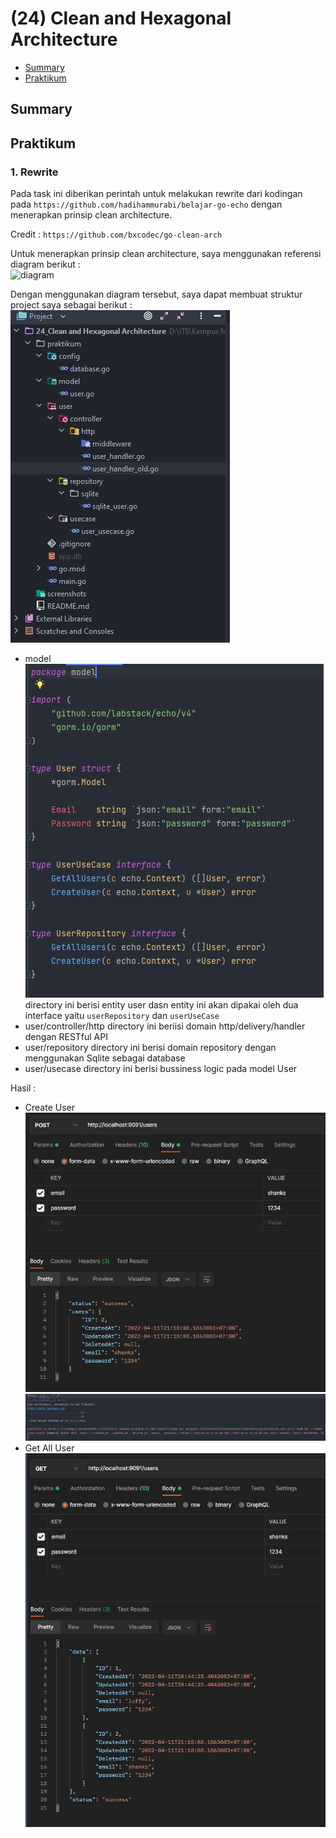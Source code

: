 # (24) Clean and Hexagonal Architecture

- [Summary](#Summary)
- [Praktikum](#Praktikum)

## Summary

## Praktikum
### 1. Rewrite
Pada task ini diberikan perintah untuk melakukan rewrite dari kodingan pada `https://github.com/hadihammurabi/belajar-go-echo` dengan menerapkan prinsip clean architecture.

Credit : `https://github.com/bxcodec/go-clean-arch`  

Untuk menerapkan prinsip clean architecture, saya menggunakan referensi diagram berikut :  
![diagram](https://raw.githubusercontent.com/bxcodec/go-clean-arch/master/clean-arch.png)  

Dengan menggunakan diagram tersebut, saya dapat membuat struktur project saya sebagai berikut :  
![structure](./screenshots/structure.jpg) 

- model
  ![code](./screenshots/user_model.jpg)   
  directory ini berisi entity user dasn entity ini akan dipakai oleh dua interface yaitu `userRepository` dan `userUseCase`
- user/controller/http
  directory ini beriisi domain http/delivery/handler dengan RESTful API
- user/repository
  directory ini berisi domain repository dengan menggunakan Sqlite sebagai database
- user/usecase
  directory ini berisi bussiness logic pada model User

Hasil :  
- Create User  
  ![hasil](./screenshots/createuser.jpg)  
  ![hasil](./screenshots/createuser_2.jpg)  
- Get All User  
  ![hasil](./screenshots/getallusers.jpg)  
